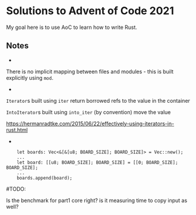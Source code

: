 # Solutions to Advent of Code 2021

My goal here is to use AoC to learn how to write Rust. 


## Notes

* 

There is no implicit mapping between files and modules - this is built explicitly using `mod`.

* 

`Iterator`s built using `iter` return borrowed refs to the value in the container
 
`IntoIterator`s built using `into_iter` (by convention) move the value

https://hermanradtke.com/2015/06/22/effectively-using-iterators-in-rust.html

*

```
    let boards: Vec<&[&[u8; BOARD_SIZE]; BOARD_SIZE]> = Vec::new();
    ...
    let board: [[u8; BOARD_SIZE]; BOARD_SIZE] = [[0; BOARD_SIZE]; BOARD_SIZE];
    ...
    boards.append(board);
```    


#TODO:

Is the benchmark for part1 core right? is it measuring time to copy input as well?
